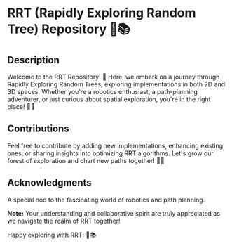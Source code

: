# RRT (Rapidly Exploring Random Tree) Repository 🌲📚

## Description

Welcome to the RRT Repository! 🌲 Here, we embark on a journey through Rapidly Exploring Random Trees, exploring implementations in both 2D and 3D spaces. Whether you're a robotics enthusiast, a path-planning adventurer, or just curious about spatial exploration, you're in the right place! 🤖✨

## Contributions

Feel free to contribute by adding new implementations, enhancing existing ones, or sharing insights into optimizing RRT algorithms. Let's grow our forest of exploration and chart new paths together! 🌳🚀

## Acknowledgments

A special nod to the fascinating world of robotics and path planning. 

**Note:** Your understanding and collaborative spirit are truly appreciated as we navigate the realm of RRT together!

Happy exploring with RRT! 🌲📚
